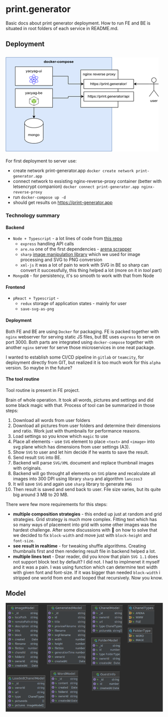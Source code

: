 # print.generator
Basic docs about print generator deployment. How to run FE and BE is situated in root folders of each service in README.md.

## Deployment
![Deployment diagram](images/print-generator.png)
- 
For first deployment to server use:
- create network print-generator.app ```docker create network print-generator.app```
- connect network to exsisting nginx-reverse-proxy container (better with letsencrypt companion) ```docker connect print-generator.app nginx-reverse-proxy```
- run ```docker-compose up -d```
- should get results on https://print-generator.app

### Technology summary
#### Backend
- `Node + Typescript` - a lot lines of code from
  [this repo](https://github.com/microsoft/TypeScript-Node-Starter/)
    - `express` handling API calls
    - `are.na` one of the first dependencies - [arena scrapper](https://www.npmjs.com/package/are.na)
    - `sharp` [image manipulation library](https://sharp.pixelplumbing.com/) which we used for image processing and SVG to PNG conversion
    - `xml-js` it was a lot of pain to work with SVG in BE so sharp can convert it successfully, this thing helped a lot (more on it in _tool_ part)
- `MongoDB` - for persistency, it's so smooth to work with that from Node

#### Frontend
- `pReact + Typescript` - 
    - `redux` storage of application states - mainly for user
    - `save-svg-as-png`

#### Deployment
Both FE and BE are using `Docker` for packaging. FE is packed together with `nginx` webserver
for serving static JS files, but BE uses `express` to serve on port 3000. Both parts are integrated using
`docker-compose` together with another `nginx` server for serve those microservices in one neat package.

I wanted to establish some CI/CD pipeline in `gitlab` or `teamcity`, for deployment directly from GIT, but realized it is too
much work for this `alpha` version. So maybe in the future?


#### The tool routine
Tool routine is present in FE project.

Brain of whole operation. It took all words, pictures and settings and did some black magic with that.
Process of tool can be summarized in those steps:
1. Download all words from user folders
2. Download all pictures from user folders and determine their dimensions and ratio. Work just with thumbnails for performance reasons.
3. Load settings so you know which `magic` to use
4. Place all elements - use `SVG` element to place `<text>` and `<image>` into svg plane which has dimensions from user settings (A3).
5. Show `SVG` to user and let him decide if he wants to save the result.
6. Send result `SVG` into BE.
7. Backend will parse `SVG/XML` document and replace thumbnail images with originals.
8. Backend will go throught all elements on `SVG` plane and recalculate all images into 300 DPI using library `sharp` and algorithm `lanczos3`
9. It will save `SVG` and again use `sharp` library to generate `PNG`
10. Then result is saved and send back to user. File size varies, but its quite big around 3 MB to 20 MB.

There were few more requirements for this steps:
- **multiple composition strategies** - this ended up just at random and grid strategies. Grid strategy is much more
  complex. Fitting text which has so many ways of placement into grid with some other images was the hardest challenge.
  After some discussions with 👑 on how to solve that we decided to fix `block-width` and move just with
  `block-height` and `font-size`.
- **see result in realtime** - for tweaking shuffle algorithms. Creating thumbnails first and then rendering result file in backend helped a lot.
- **multiple lines text** - Dear reader, did you know that plain `SVG 1.1` does not support block text by default?
  I did not. I had to implmenet it myself and it was a pain. I was using function which can determine text width with given font and font-size.
  If it was bigger than needed `block-width` i stripped one world from end and looped that recursively. Now you know.


## Model
![DB model](images/db_model.png)
